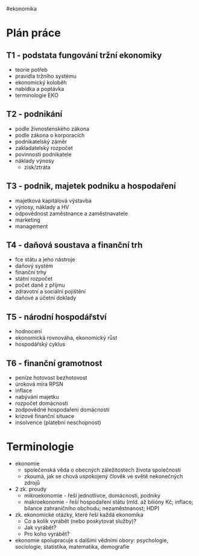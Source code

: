 #ekonomika
# Plán práce
## T1 - podstata fungování tržní ekonomiky
* teorie potřeb
* pravidla tržního systému
* ekonomický koloběh
* nabídka a poptávka
* terminologie EKO
## T2 - podnikání
* podle živnostenského zákona
* podle zákona o korporacích
* podnikatelský záměr
* zakladatelský rozpočet
* povinnosti podnikatele
* náklady výnosy
	* zisk/ztráta
## T3 - podnik, majetek podniku a hospodaření
* majetková kapitálová výstavba
* výnosy, náklady a HV
* odpovědnost zaměstnance a zaměstnavatele
* marketing
* management
## T4 - daňová soustava a finanční trh
* fce státu a jeho nástroje
* daňový systém
* finanční trhy
* státní rozpočet
* počet daně z příjmu
* zdravotní a sociální pojištění
* daňové a účetní doklady
## T5 - národní hospodářství
* hodnocení
* ekonomická rovnováha, ekonomický růst
* hospodářský cyklus
## T6 - finanční gramotnost
* peníze hotovost bezhotovost
* úroková míra RPSN
* inflace
* nabývání majetku
* rozpočet domácnosti
* zodpovědné hospodaření domácnosti
* krizové finanční situace
* insolvence (platební neschopnost)
# Terminologie
* ekonomie
	* společenská věda o obecných záležitostech života společnosti
	* zkoumá, jak se chová uspokojený člověk ve světě nekonečných zdrojů
* 2 zk. proudy
	* mikroekonomie - řeší jednotlivce, domácnosti, podniky
	* makroekonomie - řeší hospodaření státu (mld. až bilióny Kč; inflace; bilance zahraničního obchodu; nezaměstnanost; HDP)
* zk. ekonomické otázky, které řeší každá ekonomika
	* Co a kolik vyrábět (nebo poskytovat služby)?
	* Jak vyrábět?
	* Pro koho vyrábět?
* ekonomie spolupracuje s dalšími vědními obory: psychologie, sociologie, statistika, matematika, demografie